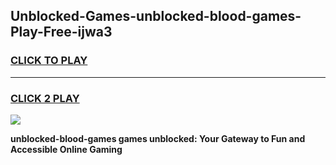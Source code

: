 
## Unblocked-Games-unblocked-blood-games-Play-Free-ijwa3
<h3>
<a href="https://premium76.site?title=unblocked-blood-games&ref=18A1">CLICK TO PLAY</a></h3>
<hr>

<h3>
<a href="https://premium76.site?title=unblocked-blood-games&ref=18A1">CLICK 2 PLAY</a>
  
</h3>

<a href="https://premium76.site?title=unblocked-blood-games&ref=18A1"><img src="https://clearcache.store/games.png"></a>


**unblocked-blood-games games unblocked: Your Gateway to Fun and Accessible Online Gaming**

